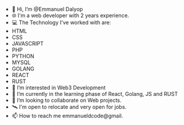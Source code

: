- 👋 Hi, I’m @Emmanuel Dalyop
- 🌐 I'm a web developer with 2 years experience.
- 💻 The Technology I've worked with are:
- HTML
- CSS
- JAVASCRIPT
- PHP
- PYTHON
- MYSQL
- GOLANG
- REACT
- RUST
- 👀 I’m interested in Web3 Development
- 🌱 I’m currently in the learning phase of React, Golang, JS and RUST
- 💞️ I’m looking to collaborate on Web projects.
- 🛰 I'm open to relocate and very open for jobs.
- 📫 How to reach me emmanueldcode@gmail.

<!---
EcodeJR/EcodeJR is a ✨ special ✨ repository because its `README.md` (this file) appears on your GitHub profile.
You can click the Preview link to take a look at your changes.
--->

